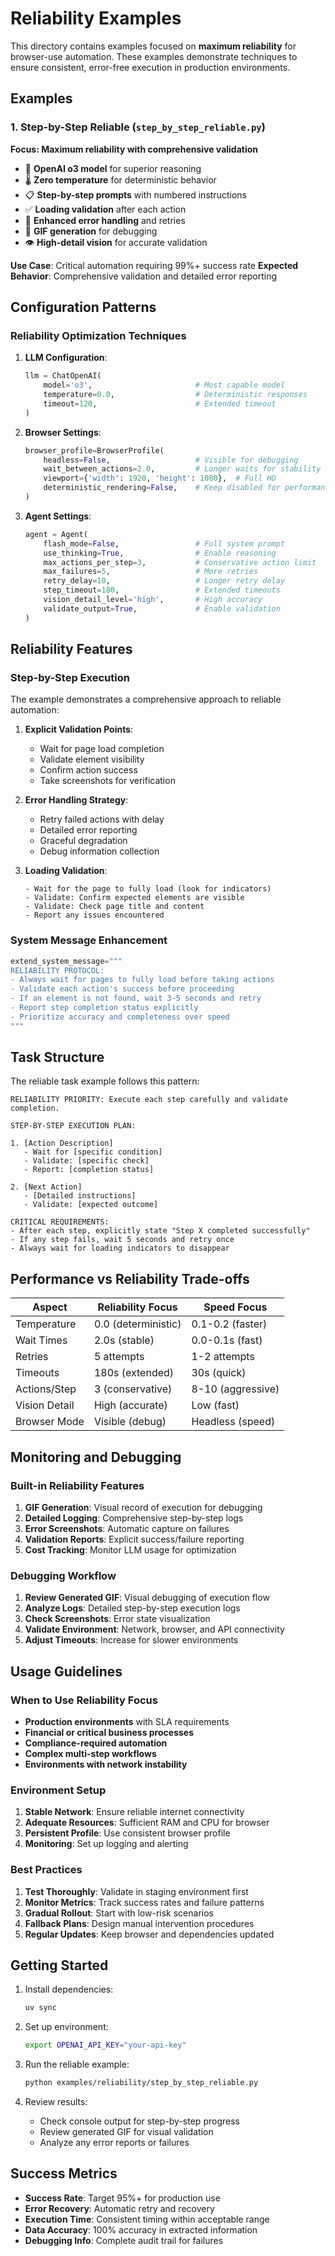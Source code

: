 # Reliability Examples

This directory contains examples focused on **maximum reliability** for browser-use automation. These examples demonstrate techniques to ensure consistent, error-free execution in production environments.

## Examples

### 1. Step-by-Step Reliable (`step_by_step_reliable.py`)
**Focus: Maximum reliability with comprehensive validation**

- 🧠 **OpenAI o3 model** for superior reasoning
- 🌡️ **Zero temperature** for deterministic behavior
- 📋 **Step-by-step prompts** with numbered instructions
- ✅ **Loading validation** after each action
- 🔄 **Enhanced error handling** and retries
- 🎥 **GIF generation** for debugging
- 👁️ **High-detail vision** for accurate validation

**Use Case**: Critical automation requiring 99%+ success rate
**Expected Behavior**: Comprehensive validation and detailed error reporting

## Configuration Patterns

### Reliability Optimization Techniques

1. **LLM Configuration**:
   ```python
   llm = ChatOpenAI(
       model='o3',                       # Most capable model
       temperature=0.0,                  # Deterministic responses
       timeout=120,                      # Extended timeout
   )
   ```

2. **Browser Settings**:
   ```python
   browser_profile=BrowserProfile(
       headless=False,                   # Visible for debugging
       wait_between_actions=2.0,         # Longer waits for stability
       viewport={'width': 1920, 'height': 1080},  # Full HD
       deterministic_rendering=False,    # Keep disabled for performance
   )
   ```

3. **Agent Settings**:
   ```python
   agent = Agent(
       flash_mode=False,                 # Full system prompt
       use_thinking=True,                # Enable reasoning
       max_actions_per_step=3,           # Conservative action limit
       max_failures=5,                   # More retries
       retry_delay=10,                   # Longer retry delay
       step_timeout=180,                 # Extended timeouts
       vision_detail_level='high',       # High accuracy
       validate_output=True,             # Enable validation
   )
   ```

## Reliability Features

### Step-by-Step Execution
The example demonstrates a comprehensive approach to reliable automation:

1. **Explicit Validation Points**:
   - Wait for page load completion
   - Validate element visibility
   - Confirm action success
   - Take screenshots for verification

2. **Error Handling Strategy**:
   - Retry failed actions with delay
   - Detailed error reporting
   - Graceful degradation
   - Debug information collection

3. **Loading Validation**:
   ```
   - Wait for the page to fully load (look for indicators)
   - Validate: Confirm expected elements are visible
   - Validate: Check page title and content
   - Report any issues encountered
   ```

### System Message Enhancement
```python
extend_system_message="""
RELIABILITY PROTOCOL:
- Always wait for pages to fully load before taking actions
- Validate each action's success before proceeding
- If an element is not found, wait 3-5 seconds and retry
- Report step completion status explicitly
- Prioritize accuracy and completeness over speed
"""
```

## Task Structure

The reliable task example follows this pattern:

```
RELIABILITY PRIORITY: Execute each step carefully and validate completion.

STEP-BY-STEP EXECUTION PLAN:

1. [Action Description]
   - Wait for [specific condition]
   - Validate: [specific check]
   - Report: [completion status]

2. [Next Action]
   - [Detailed instructions]
   - Validate: [expected outcome]
   
CRITICAL REQUIREMENTS:
- After each step, explicitly state "Step X completed successfully"
- If any step fails, wait 5 seconds and retry once
- Always wait for loading indicators to disappear
```

## Performance vs Reliability Trade-offs

| Aspect | Reliability Focus | Speed Focus |
|--------|------------------|-------------|
| Temperature | 0.0 (deterministic) | 0.1-0.2 (faster) |
| Wait Times | 2.0s (stable) | 0.0-0.1s (fast) |
| Retries | 5 attempts | 1-2 attempts |
| Timeouts | 180s (extended) | 30s (quick) |
| Actions/Step | 3 (conservative) | 8-10 (aggressive) |
| Vision Detail | High (accurate) | Low (fast) |
| Browser Mode | Visible (debug) | Headless (speed) |

## Monitoring and Debugging

### Built-in Reliability Features

1. **GIF Generation**: Visual record of execution for debugging
2. **Detailed Logging**: Comprehensive step-by-step logs
3. **Error Screenshots**: Automatic capture on failures
4. **Validation Reports**: Explicit success/failure reporting
5. **Cost Tracking**: Monitor LLM usage for optimization

### Debugging Workflow

1. **Review Generated GIF**: Visual debugging of execution flow
2. **Analyze Logs**: Detailed step-by-step execution logs
3. **Check Screenshots**: Error state visualization
4. **Validate Environment**: Network, browser, and API connectivity
5. **Adjust Timeouts**: Increase for slower environments

## Usage Guidelines

### When to Use Reliability Focus

- **Production environments** with SLA requirements
- **Financial or critical business processes**
- **Compliance-required automation**
- **Complex multi-step workflows**
- **Environments with network instability**

### Environment Setup

1. **Stable Network**: Ensure reliable internet connectivity
2. **Adequate Resources**: Sufficient RAM and CPU for browser
3. **Persistent Profile**: Use consistent browser profile
4. **Monitoring**: Set up logging and alerting

### Best Practices

1. **Test Thoroughly**: Validate in staging environment first
2. **Monitor Metrics**: Track success rates and failure patterns
3. **Gradual Rollout**: Start with low-risk scenarios
4. **Fallback Plans**: Design manual intervention procedures
5. **Regular Updates**: Keep browser and dependencies updated

## Getting Started

1. Install dependencies:
   ```bash
   uv sync
   ```

2. Set up environment:
   ```bash
   export OPENAI_API_KEY="your-api-key"
   ```

3. Run the reliable example:
   ```bash
   python examples/reliability/step_by_step_reliable.py
   ```

4. Review results:
   - Check console output for step-by-step progress
   - Review generated GIF for visual validation
   - Analyze any error reports or failures

## Success Metrics

- **Success Rate**: Target 95%+ for production use
- **Error Recovery**: Automatic retry and recovery
- **Execution Time**: Consistent timing within acceptable range
- **Data Accuracy**: 100% accuracy in extracted information
- **Debugging Info**: Complete audit trail for failures